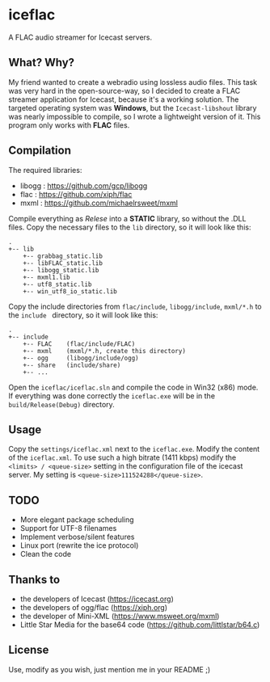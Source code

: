 # iceflac

A FLAC audio streamer for Icecast servers.

## What? Why?
My friend wanted to create a webradio using lossless audio files. This task was very hard in the open-source-way, so I decided to create a FLAC streamer application for Icecast, because it's a working solution.
The targeted operating system was **Windows**, but the ```Icecast-libshout``` library was nearly impossible to compile, so I wrote a lightweight version of it.
This program only works with **FLAC** files.

## Compilation
The required libraries:
- libogg : https://github.com/gcp/libogg
- flac : https://github.com/xiph/flac
- mxml : https://github.com/michaelrsweet/mxml

Compile everything as *Relese* into a **STATIC** library, so without the .DLL files. Copy the necessary files to the ```lib``` directory, so it will look like this:
```
.
+-- lib
    +-- grabbag_static.lib
    +-- libFLAC_static.lib
    +-- libogg_static.lib
    +-- mxml1.lib
    +-- utf8_static.lib
    +-- win_utf8_io_static.lib
```
Copy the include directories from ```flac/include```, ```libogg/include```, ```mxml/*.h``` to the  ```include ``` directory, so it will look like this:
```
.
+-- include
    +-- FLAC	(flac/include/FLAC)
    +-- mxml	(mxml/*.h, create this directory)
    +-- ogg     (libogg/include/ogg)
    +-- share	(include/share)
    +-- ...
```
Open the ```iceflac/iceflac.sln``` and compile the code in Win32 (x86) mode.
If everything was done correctly the ```iceflac.exe``` will be in the ```build/Release(Debug)``` directory.

## Usage
Copy the ```settings/iceflac.xml``` next to the ```iceflac.exe```.
Modify the content of the ```iceflac.xml```.
To use such a high bitrate (1411 kbps) modify the  ```<limits> / <queue-size>``` setting in the configuration file of the icecast server. My setting is ```<queue-size>111524288</queue-size>```.

## TODO
- More elegant package scheduling
- Support for UTF-8 filenames
- Implement verbose/silent features
- Linux port (rewrite the ice protocol)
- Clean the code

## Thanks to
- the developers of Icecast (https://icecast.org)
- the developers of ogg/flac (https://xiph.org)
- the developer of Mini-XML (https://www.msweet.org/mxml)
- Little Star Media for the base64 code (https://github.com/littlstar/b64.c)

## License
Use, modify as you wish, just mention me in your README ;)
